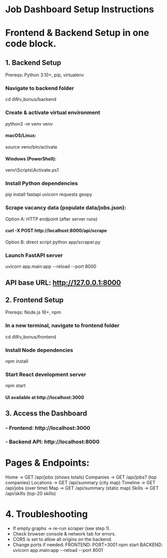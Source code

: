 # Job Dashboard Setup Instructions

# Frontend & Backend Setup in one code block.

## 1. Backend Setup
 Prereqs: Python 3.10+, pip, virtualenv

### Navigate to backend folder
cd dWv_bonus/backend

### Create & activate virtual environment
python3 -m venv venv
#### macOS/Linux:
source venv/bin/activate
#### Windows (PowerShell):
 venv\Scripts\Activate.ps1

### Install Python dependencies
pip install fastapi uvicorn requests geopy

### Scrape vacancy data (populate data/jobs.json):
 Option A: HTTP endpoint (after server runs)
####   curl -X POST http://localhost:8000/api/scrape
 Option B: direct script
python app/scraper.py

### Launch FastAPI server
uvicorn app.main:app --reload --port 8000


## API base URL: http://127.0.0.1:8000

## 2. Frontend Setup
Prereqs: Node.js 16+, npm

### In a new terminal, navigate to frontend folder
cd dWv_bonus/frontend

### Install Node dependencies
npm install

### Start React development server
npm start
#### UI available at http://localhost:3000

## 3. Access the Dashboard

### - Frontend: http://localhost:3000
### - Backend API: http://localhost:8000

# Pages & Endpoints:
 Home      → GET /api/jobs (shows totals)
 Companies → GET /api/jobs? (top companies)
 Locations → GET /api/summary (city map)
 Timeline  → GET /api/jobs (over time)
 Map       → GET /api/summary (static map)
 Skills    → GET /api/skills (top-20 skills)

# 4. Troubleshooting

- If empty graphs → re-run scraper (see step 1).
- Check browser console & network tab for errors.
- CORS is set to allow all origins on the backend.
- Change ports if needed:
     FRONTEND: PORT=3001 npm start
     BACKEND:  uvicorn app.main:app --reload --port 8001
